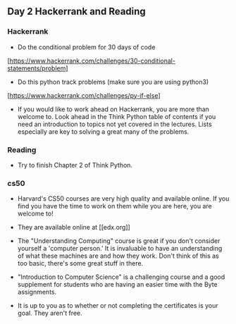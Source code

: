 ## Day 2 Hackerrank and Reading

### Hackerrank

* Do the conditional problem for 30 days of code

[https://www.hackerrank.com/challenges/30-conditional-statements/problem]

* Do this python track problems (make sure you are using python3)

[https://www.hackerrank.com/challenges/py-if-else]

* If you would like to work ahead on Hackerrank, you are more than welcome to. Look ahead in the Think Python table of contents if you need an introduction to topics not yet covered in the lectures. Lists especially are key to solving a great many of the problems.

### Reading

* Try to finish Chapter 2 of Think Python.

### cs50

* Harvard's CS50 courses are very high quality and available online. If you find you have the time to work on them while you are here, you are welcome to!

* They are available online at [[edx.org]]

* The "Understanding Computing" course is great if you don't consider yourself a 'computer person.' It is invaluable to have an understanding of what these machines are and how they work. Don't think of this as too basic, there's some great stuff in there.

* "Introduction to Computer Science" is a challenging course and a good supplement for students who are having an easier time with the Byte assignments.

* It is up to you as to whether or not completing the certificates is your goal. They aren't free.
